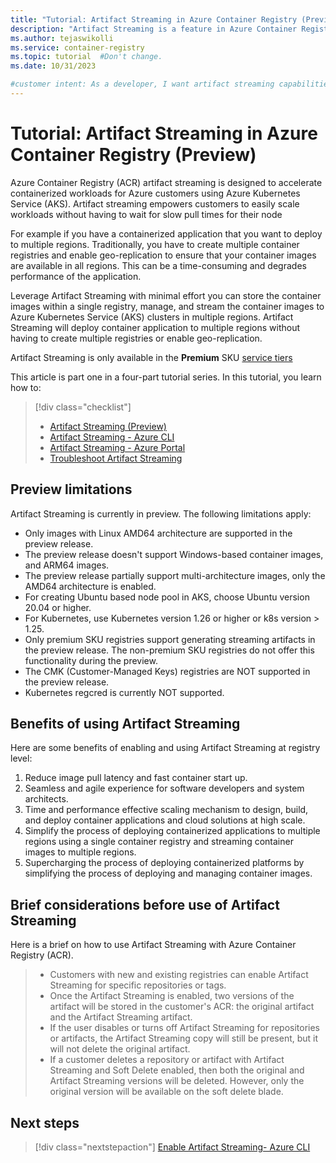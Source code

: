 ```yaml
---
title: "Tutorial: Artifact Streaming in Azure Container Registry (Preview)"
description: "Artifact Streaming is a feature in Azure Container Registry to enhance and supercharge managing, scaling, and deploying artifacts through containerized platforms."
ms.author: tejaswikolli
ms.service: container-registry
ms.topic: tutorial  #Don't change.
ms.date: 10/31/2023

#customer intent: As a developer, I want artifact streaming capabilities so that I can efficiently deliver and serve containerized applications to end-users in real-time.
---
```


# Tutorial: Artifact Streaming in Azure Container Registry (Preview)

Azure Container Registry (ACR) artifact streaming is designed to accelerate containerized workloads for Azure customers using Azure Kubernetes Service (AKS). Artifact streaming empowers customers to easily scale workloads without having to wait for slow pull times for their node

For example if you have a containerized application that you want to deploy to multiple regions. Traditionally, you have to create multiple container registries and enable geo-replication to ensure that your container images are available in all regions. This can be a time-consuming and degrades performance of the application.

Leverage Artifact Streaming with minimal effort you can store the container images within a single registry, manage, and stream the container images to Azure Kubernetes Service (AKS) clusters in multiple regions. Artifact Streaming will deploy container application to multiple regions without having to create multiple registries or enable geo-replication.

Artifact Streaming is only available in the **Premium** SKU [service tiers](container-registry-skus.md)

This article is part one in a four-part tutorial series. In this tutorial, you learn how to:

> [!div class="checklist"]
>*  [Artifact Streaming (Preview)](tutorial-artifact-streaming.md)
> * [Artifact Streaming - Azure CLI](tutorial-artifact-streaming-cli.md)
> * [Artifact Streaming - Azure Portal](tutorial-artifact-streaming-portal.md)
> * [Troubleshoot Artifact Streaming](tutorial-artifact-streaming-troubleshoot.md)

## Preview limitations

Artifact Streaming is currently in preview. The following limitations apply:

* Only images with Linux AMD64 architecture are supported in the preview release.
* The preview release doesn't support Windows-based container images, and ARM64 images.
* The preview release partially support multi-architecture images, only the AMD64 architecture is enabled.
* For creating Ubuntu based node pool in AKS, choose Ubuntu version 20.04 or higher.
* For Kubernetes, use Kubernetes version 1.26 or higher or k8s version > 1.25. 
* Only premium SKU registries support generating streaming artifacts in the preview release. The non-premium SKU registries do not offer this functionality during the preview.
* The CMK (Customer-Managed Keys) registries are NOT supported in the preview release.
* Kubernetes regcred is currently NOT supported.

## Benefits of using Artifact Streaming

Here are some benefits of enabling and using Artifact Streaming at registry level:

1. Reduce image pull latency and fast container start up.
1. Seamless and agile experience for software developers and system architects.
1. Time and performance effective scaling mechanism to design, build, and deploy container applications and cloud solutions at high scale.
1. Simplify the process of deploying containerized applications to multiple regions using a single container registry and streaming container images to multiple regions.
1. Supercharging the process of deploying containerized platforms by simplifying the process of deploying and managing container images.

## Brief considerations before use of Artifact Streaming

Here is a brief on how to use Artifact Streaming with Azure Container Registry (ACR). 

>* Customers with new and existing registries can enable Artifact Streaming for specific repositories or tags. 
>* Once the Artifact Streaming is enabled, two versions of the artifact will be stored in the customer's ACR: the original artifact and the Artifact Streaming artifact. 
>* If the user disables or turns off Artifact Streaming for repositories or artifacts, the Artifact Streaming copy will still be present, but it will not delete the original artifact.
>* If a customer deletes a repository or artifact with Artifact Streaming and Soft Delete enabled, then both the original and Artifact Streaming versions will be deleted. However, only the original version will be available on the soft delete blade.

## Next steps

> [!div class="nextstepaction"]
> [Enable Artifact Streaming- Azure CLI](tutorial-artifact-streaming-cli.md)
